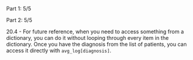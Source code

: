 Part 1:  5/5

Part 2:  5/5

20.4 - For future reference, when you need to access something from a dictionary, you can do it without looping through every item in the dictionary.  Once you have the diagnosis from the list of patients, you can access it directly with `avg_log[diagnosis]`.

